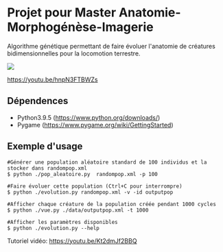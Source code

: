 # Projet pour Master Anatomie-Morphogénèse-Imagerie

Algorithme génétique permettant de faire évoluer l'anatomie de créatures bidimensionnelles pour la locomotion terrestre.

![](./images/main.gif)

https://youtu.be/hnpN3FTBWZs



## Dépendences
- Python3.9.5 (https://www.python.org/downloads/)
- Pygame (https://www.pygame.org/wiki/GettingStarted)

## Exemple d'usage

```
#Générer une population aléatoire standard de 100 individus et la stocker dans randompop.xml
$ python ./pop_aleatoire.py  randompop.xml -p 100

#Faire évoluer cette population (Ctrl+C pour interrompre)
$ python ./evolution.py randompop.xml -v -id outputpop

#Afficher chaque créature de la population créée pendant 1000 cycles
$ python ./vue.py ./data/outputpop.xml -t 1000

#Afficher les paramètres disponibles
$ python ./evolution.py --help
```

Tutoriel vidéo: https://youtu.be/Kt2dmJf2BBQ
